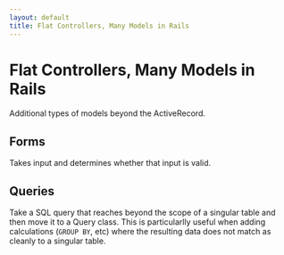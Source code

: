 ```yaml
---
layout: default
title: Flat Controllers, Many Models in Rails
---
```


# Flat Controllers, Many Models in Rails

Additional types of models beyond the ActiveRecord.

## Forms

Takes input and determines whether that input is valid.

## Queries

Take a SQL query that reaches beyond the scope of a singular table and then move it to a Query class. This is particularlly useful when adding calculations (`GROUP BY`, etc) where the resulting data does not match as cleanly to a singular table.
